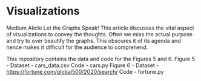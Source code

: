 # Visualizations
Medium Aticle Let the Graphs Speak!
This article discusses the vital aspect of visualizations to convey the thoughts. Often we miss the actual purpose and try to over beautify the graphs. This obscures it of its agenda and hence makes it difficult for the audience to comprehend.

This repository contains the data and code for the Figures 5 and 6.
Figure 5 -
  Dataset - cars_data.csv
  Code - cars.py
Figure 6 -
  Dataset - https://fortune.com/global500/2020/search/
  Code - fortune.py
